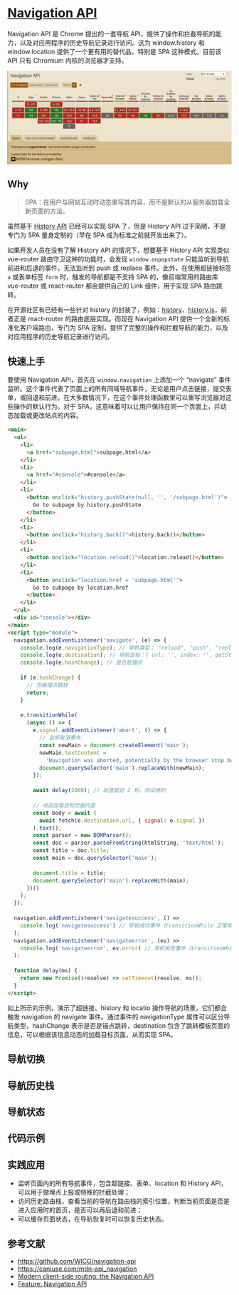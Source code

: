 # [Navigation API](https://wicg.github.io/navigation-api/)

Navigation API 是 Chrome 提出的一套导航 API，提供了操作和拦截导航的能力，以及对应用程序的历史导航记录进行访问。这为 window.history 和 window.location 提供了一个更有用的替代品，特别是 SPA 这种模式。目前该 API 只有 Chromium 内核的浏览器才支持。

![compatibility.jpg](./compatibility.jpg)

## Why

> SPA：在用户与网站互动时动态重写其内容，而不是默认的从服务器加载全新页面的方法。

虽然基于 [History API](https://developer.mozilla.org/zh-CN/docs/Web/API/History_API) 已经可以实现 SPA 了，但是 History API 过于简陋，不是专门为 SPA 量身定制的（早在 SPA 成为标准之前就开发出来了）。

如果开发人员在没有了解 History API 的情况下，想要基于 History API 实现类似 vue-router 路由守卫这种的功能时，会发现 `window.onpopstate` 只能监听到导航前进和后退的事件，无法监听到 push 或 replace 事件。此外，在使用超链接标签 `a` 或表单标签 `form` 时，触发的导航都是不支持 SPA 的，像前端常用的路由库 vue-router 或 react-router 都会提供自己的 Link 组件，用于实现 SPA 路由跳转。

在开源社区有已经有一些针对 history 的封装了，例如：[history](https://github.com/remix-run/history)、[history.js](https://github.com/browserstate/history.js)，前者正是 react-router 的路由底层实现。而现在 Navigation API 提供一个全新的标准化客户端路由，专门为 SPA 定制，提供了完整的操作和拦截导航的能力，以及对应用程序的历史导航记录进行访问。

## 快速上手

要使用 Navigation API，首先在 `window.navigation` 上添加一个 “navigate” 事件监听。这个事件代表了页面上的所有同域导航事件，无论是用户点击链接，提交表单，或回退和前进。在大多数情况下，在这个事件处理函数里可以重写浏览器对这些操作的默认行为。对于 SPA，这意味着可以让用户保持在同一个页面上，并动态加载或更改站点的内容。

```html
<main>
  <ul>
    <li>
      <a href="subpage.html">subpage.html</a>
    </li>
    <li>
      <a href="#console">#console</a>
    </li>
    <li>
      <button onclick="history.pushState(null, '', '/subpage.html')">
        Go to subpage by history.pushState
      </button>
    </li>
    <li>
      <button onclick="history.back()">history.back()</button>
    </li>
    <li>
      <button onclick="location.reload()">location.reload()</button>
    </li>
    <li>
      <button onclick="location.href = 'subpage.html'">
        Go to subpage by location.href
      </button>
    </li>
  </ul>
  <div id="console"></div>
</main>
<script type="module">
  navigation.addEventListener('navigate', (e) => {
    console.log(e.navigationType); // 导航类型： "reload", "push", "replace", or "traverse"
    console.log(e.destination); // 导航目标：{ url: '', index: '', getState() {} }
    console.log(e.hashChange); // 是否是锚点

    if (e.hashChange) {
      // 忽略锚点跳转
      return;
    }

    e.transitionWhile(
      (async () => {
        e.signal.addEventListener('abort', () => {
          // 监听取消事件
          const newMain = document.createElement('main');
          newMain.textContent =
            'Navigation was aborted, potentially by the browser stop button!';
          document.querySelector('main').replaceWith(newMain);
        });

        await delay(2000); // 故意延迟 2 秒，测试用的

        // 动态加载目标页面内容
        const body = await (
          await fetch(e.destination.url, { signal: e.signal })
        ).text();
        const parser = new DOMParser();
        const doc = parser.parseFromString(htmlString, 'text/html');
        const title = doc.title;
        const main = doc.querySelector('main');

        document.title = title;
        document.querySelector('main').replaceWith(main);
      })()
    );
  });

  navigation.addEventListener('navigatesuccess', () =>
    console.log('navigatesuccess') // 导航成功事件（transitionWhile 正常响应）
  );
  navigation.addEventListener('navigateerror', (ev) =>
    console.log('navigateerror', ev.error) // 导航失败事件（transitionWhile 异常响应）
  );

  function delay(ms) {
    return new Promise((resolve) => setTimeout(resolve, ms));
  }
</script>
```

如上所示的示例，演示了超链接、history 和 locatio 操作导航的场景，它们都会触发 navigation 的 navigate 事件。通过事件的 navigationType 属性可以区分导航类型，hashChange 表示是否是锚点跳转，destination 包含了跳转模板页面的信息，可以根据该信息动态的加载目标页面，从而实现 SPA。

## 导航切换

## 导航历史栈

## 导航状态

## 代码示例

## 实践应用

- 监听页面内的所有导航事件，包含超链接、表单、location 和 History API，可以用于做埋点上报或特殊的拦截处理；
- 访问历史路由栈，查看当前的导航在路由栈的索引位置，判断当前页面是否是进入应用时的首页，是否可以再后退和前进；
- 可以缓存页面状态，在导航恢复时可以恢复历史状态。

## 参考文献

- https://github.com/WICG/navigation-api
- https://caniuse.com/mdn-api_navigation
- [Modern client-side routing: the Navigation API](https://developer.chrome.com/docs/web-platform/navigation-api/)
- [Feature: Navigation API](https://chromestatus.com/feature/6232287446302720)
